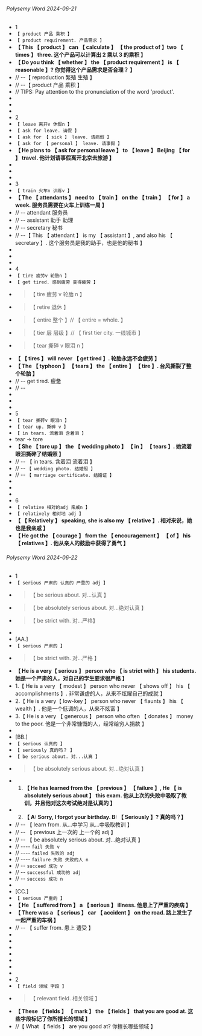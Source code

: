 ###### Polysemy Word 2024-06-21

- 1
- `【 product 产品 乘积 】`
- `【 product requirement. 产品需求 】`
- **【 This 【 product 】 can 【 calculate 】 【 the product of 】two 【 times 】 three. 这个产品可以计算出 2 乘以 3 的乘积 】**
- **【 Do you think 【 whether 】 the 【 product requirement 】 is 【 reasonable 】? 你觉得这个产品需求是否合理？ 】**
- // --【 reproduction 繁殖 生殖 】
- // --【 product 产品 乘积 】
- // TIPS: Pay attention to the pronunciation of the word 'product'.
-
-
-
- 2
- `【 leave 离开v 休假n 】`
- `【 ask for leave. 请假 】`
- `【 ask for 【 sick 】 leave. 请病假 】`
- `【 ask for 【 personal 】 leave. 请事假 】`
- **【 He plans to 【 ask for personal leave 】 to 【 leave 】 Beijing 【 for 】 travel. 他计划请事假离开北京去旅游 】**
-
-
-
- 3
- `【 train 火车n 训练v 】`
- **【 The 【 attendants 】 need to 【 train 】 on the 【 train 】 【 for 】 a week. 服务员需要在火车上训练一周 】**
- // -- attendant 服务员
- // -- assistant 助手 助理
- // -- secretary 秘书
- // --【 This 【 attendant 】 is my 【 assistant 】, and also his 【 secretary 】. 这个服务员是我的助手，也是他的秘书 】
-
-
-
- 4
- `【 tire 疲劳v 轮胎n 】`
- `【 get tired. 感到疲劳 变得疲劳 】`
- > 【 tire 疲劳 v 轮胎 n 】
- > 【 retire 退休 】
- > 【 entire 整个 】// 【 entire = whole. 】
- > 【 tier 层 层级 】// 【 first tier city. 一线城市 】
- > 【 tear 撕碎 v 眼泪 n 】
- **【 【 tires 】 will never 【 get tired 】. 轮胎永远不会疲劳 】**
- **【 The 【 typhoon 】 【 tears 】 the 【 entire 】 【 tire 】. 台风撕裂了整个轮胎 】**
- // -- get tired. 疲惫
- // --
-
-
-
- 5
- `【 tear 撕碎v 眼泪n 】`
- `【 tear up. 撕碎 v 】`
- `【 in tears. 流着泪 含着泪 】`
- tear -> tore
- **【 She 【 tore up 】 the 【 wedding photo 】 【 in 】 【 tears 】. 她流着眼泪撕碎了结婚照 】**
- // -- 【 in tears. 含着泪 流着泪 】
- // -- `【 wedding photo. 结婚照 】`
- // -- `【 marriage certificate. 结婚证 】`
-
-
-
- 6
- `【 relative 相对的adj 亲戚n 】`
- `【 relatively 相对地 adj 】`
- **【 【 Relatively 】 speaking, she is also my 【 relative 】. 相对来说，她也是我亲戚 】**
- **【 He got the 【 courage 】 from the 【 encouragement 】 【 of 】 his 【 relatives 】. 他从亲人的鼓励中获得了勇气 】**

###### Polysemy Word 2024-06-22

- 1
- `【 serious 严肃的 认真的 严重的 adj 】`
- > 【 be serious about. 对...认真 】
- > 【 be absolutely serious about. 对...绝对认真 】
- > 【 be strict with. 对...严格】
-
- [AA.]
- `【 serious 严肃的 】`
- > 【 be strict with. 对...严格 】
- **【 He is a very【 serious 】 person who 【 is strict with 】 his students. 她是一个严肃的人，对自己的学生要求很严格 】**
- 1.【 He is a very 【 modest 】 person who never 【 shows off 】 his 【 accomplishments 】. 非常谦虚的人，从来不炫耀自己的成就 】
- 2.【 He is a very【 low-key 】 person who never 【 flaunts 】 his 【 wealth 】. 他是一个低调的人，从来不炫富 】
- 3.【 He is a very 【 generous 】 person who often 【 donates 】 money to the poor. 他是一个非常慷慨的人，经常给穷人捐款 】
-
- [BB.]
- `【 serious 认真的 】`
- `【 seriously 真的吗？ 】`
- `【 be serious about. 对...认真 】`
- > 【 be absolutely serious about. 对...绝对认真 】
- 1. **【 He has learned from the 【 previous 】 【 failure 】, He 【 is absolutely serious about 】 this exam. 他从上次的失败中吸取了教训，并且他对这次考试绝对是认真的 】**
- 2. **【 A: Sorry, I forgot your birthday. B: 【 Seriously 】? 真的吗？】**
- // -- 【 learn from. 从...中学习 从...中吸取教训 】
- // -- 【 previous 上一次的 上一个的 adj 】
- // -- 【 be absolutely serious about. 对...绝对认真 】
- // ---- `fail 失败 v`
- // ---- `failed 失败的 adj`
- // ---- `failure 失败 失败的人 n`
- // -- `succeed 成功 v`
- // -- `successful 成功的 adj`
- // -- `success 成功 n`
-
- [CC.]
- `【 serious 严重的 】`
- **【 He 【 suffered from 】 a 【 serious 】 illness. 他患上了严重的疾病 】**
- **【 There was a 【 serious 】 car 【 accident 】 on the road. 路上发生了一起严重的车祸 】**
- // -- 【 suffer from. 患上 遭受 】
-
-
-
-
-
-
-
- 2
- `【 field 领域 字段 】`
- > 【 relevant field. 相关领域 】
- **【 These 【 fields 】 【 mark 】 the 【 fields 】 that you are good at. 这些字段标记了你所擅长的领域 】**
- //【 What 【 fields 】 are you good at? 你擅长哪些领域 】
